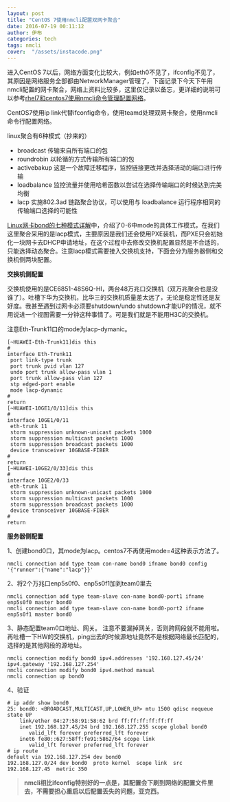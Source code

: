 ```yaml
---
layout: post
title: "CentOS 7使用nmcli配置双网卡聚合"
date: 2016-07-19 00:11:12
author: 伊布
categories: tech
tags: nmcli
cover:  "/assets/instacode.png"
---
```


进入CentOS 7以后，网络方面变化比较大，例如eth0不见了，ifconfig不见了，其原因是网络服务全部都由NetworkManager管理了，下面记录下今天下午用nmcli配置的网卡聚合，网络上资料比较多，这里仅记录以备忘，更详细的说明可以参考[rhel7和centos7使用nmcli命令管理配置网络](https://www.cnhzz.com/nmcli/)。

CentOS7使用ip link代替ifconfig命令，使用teamd处理双网卡聚合，使用nmcli命令行配置网络。

linux聚合有6种模式（抄来的）

- broadcast 传输来自所有端口的包
- roundrobin 以轮循的方式传输所有端口的包
- activebakup 这是一个故障迁移程序，监控链接更改并选择活动的端口进行传输
- loadbalance 监控流量并使用哈希函数以尝试在选择传输端口的时候达到完美均衡
- lacp 实施802.3ad 链路聚合协议，可以使用与 loadbalance 运行程序相同的传输端口选择的可能性

[Linux网卡bond的七种模式详解](http://linuxnote.blog.51cto.com/9876511/1680315)中，介绍了0-6中mode的具体工作模式，在我们这里聚合采用的是lacp模式，主要原因是我们还会使用PXE装机，而PXE只会初始化一块网卡去DHCP申请地址，在这个过程中去修改交换机配置显然是不合适的，只能选择动态聚合。注意lacp模式需要接入交换机支持，下面会分为服务器侧和交换机侧两块配置。


**交换机侧配置**

交换机使用的是CE6851-48S6Q-HI，两台48万兆口交换机（双万兆聚合也是没谁了）。吐槽下华为交换机，比华三的交换机质量差太远了，无论是稳定性还是友好度。我甚至遇到过网卡必须要shutdown/undo shutdown才能UP的情况，就不用说进一个视图需要一分钟这种事情了。可是我们就是不能用H3C的交换机。

注意Eth-Trunk11口的mode为lacp-dymanic。

```
[~HUAWEI-Eth-Trunk11]dis this
#
interface Eth-Trunk11
 port link-type trunk
 port trunk pvid vlan 127
 undo port trunk allow-pass vlan 1
 port trunk allow-pass vlan 127
 stp edged-port enable
 mode lacp-dynamic
#
return
[~HUAWEI-10GE1/0/11]dis this
#
interface 10GE1/0/11
 eth-trunk 11
 storm suppression unknown-unicast packets 1000
 storm suppression multicast packets 1000
 storm suppression broadcast packets 1000
 device transceiver 10GBASE-FIBER
#
return
[~HUAWEI-10GE2/0/33]dis this
#
interface 10GE2/0/33
 eth-trunk 11
 storm suppression unknown-unicast packets 1000
 storm suppression multicast packets 1000
 storm suppression broadcast packets 1000
 device transceiver 10GBASE-FIBER
#
return
```


**服务器侧配置**

1、创建bond0口，其mode为lacp。centos7不再使用mode=4这种表示方法了。

```
nmcli connection add type team con-name bond0 ifname bond0 config '{"runner":{"name":"lacp"}}'
```

2、将2个万兆口enp5s0f0、enp5s0f1加到team0里去

```
nmcli connection add type team-slave con-name bond0-port1 ifname enp5s0f0 master bond0
nmcli connection add type team-slave con-name bond0-port2 ifname enp5s0f1 master bond0
```

3、静态配置team0口地址、网关。
注意不要漏掉网关，否则跨网段就不能用啦。再吐槽一下HW的交换机，ping出去的时候源地址竟然不是根据网络最长匹配的，选择的是其他网段的源地址。

```
nmcli connection modify bond0 ipv4.addresses '192.168.127.45/24' ipv4.gateway '192.168.127.254'
nmcli connection modify bond0 ipv4.method manual
nmcli connection up bond0
```

4、验证

```
# ip addr show bond0
25: bond0: <BROADCAST,MULTICAST,UP,LOWER_UP> mtu 1500 qdisc noqueue state UP
    link/ether 04:27:58:91:58:62 brd ff:ff:ff:ff:ff:ff
    inet 192.168.127.45/24 brd 192.168.127.255 scope global bond0
       valid_lft forever preferred_lft forever
    inet6 fe80::627:58ff:fe91:5862/64 scope link
       valid_lft forever preferred_lft forever
# ip route
default via 192.168.127.254 dev bond0
192.168.127.0/24 dev bond0  proto kernel  scope link  src 192.168.127.45  metric 350
```

> **nmcli相比ifconfig特别好的一点是，其配置会下刷到网络的配置文件里去，不需要担心重启以后配置丢失的问题，亚克西。**


